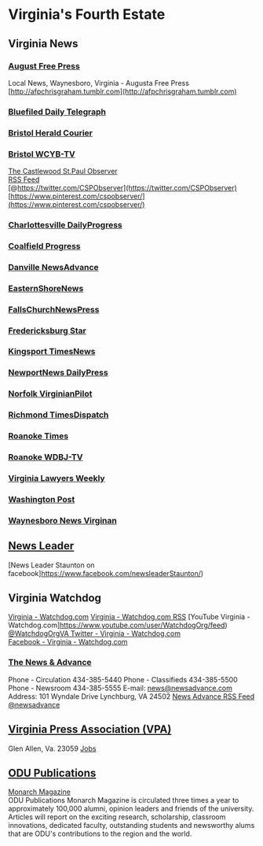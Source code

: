 # Virginia's Fourth Estate  

## Virginia News  

### [August Free Press](http://augustafreepress.com/)  
Local News, Waynesboro, Virginia - Augusta Free Press
[http://afpchrisgraham.tumblr.com](http://afpchrisgraham.tumblr.com)

### [Bluefiled Daily Telegraph](http://bdtonline.com/)  

### [Bristol Herald Courier](http://www.tricities.com/)  

### [Bristol WCYB-TV](http://www.wcyb.com/)  

[](https://www.facebook.com/cspobserver/)
[The Castlewood St.Paul Observer](http://news.cspobserver.com/)  
[RSS Feed](http://news.cspobserver.com/rss)  
[@https://twitter.com/CSPObserver](https://twitter.com/CSPObserver)  
[https://www.pinterest.com/cspobserver/](https://www.pinterest.com/cspobserver/)  


### [Charlottesville DailyProgress](http://www.dailyprogress.com/)  

### [Coalfield Progress](http://www.thecoalfieldprogress.com/)  

### [Danville NewsAdvance](http://www.newsadvance.com/go_dan_river/)  

### [EasternShoreNews](http://www.delmarvanow.com/section/ESN/Eastern-Shore-News)  

### [FallsChurchNewsPress](http://fcnp.com/)  

### [Fredericksburg Star](http://fredericksburg.com/)  

### [Kingsport TimesNews](http://www.timesnews.net/)  

### [NewportNews DailyPress](http://www.dailypress.com/)  

### [Norfolk VirginianPilot](http://pilotonline.com/)  

### [Richmond TimesDispatch](http://www.timesdispatch.com/)  

### [Roanoke Times](http://www.roanoke.com/)  

### [Roanoke WDBJ-TV](http://www.wdbj7.com/)  

### [Virginia Lawyers Weekly](http://valawyersweekly.com/)  

### [Washington Post](http://www.washingtonpost.com/)  

### [Waynesboro News Virginan](http://www.dailyprogress.com/newsvirginian/)  

## [News Leader](http://www.newsleader.com/)  
[News Leader Staunton on facebook]https://www.facebook.com/newsleaderStaunton/)  

## Virginia Watchdog
[Virginia - Watchdog.com](http://watchdog.org/category/virginia/)
[Virginia - Watchdog.com RSS](http://watchdog.org/category/virginia/feed/)
[YouTube Virginia - Watchdog.com]https://www.youtube.com/user/WatchdogOrg/feed)  
[@WatchdogOrgVA Twitter - Virginia - Watchdog.com](https://twitter.com/WatchdogOrgVA)  
[Facebook - Virginia - Watchdog.com](https://www.facebook.com/WatchdogVirginiaBureau)  


### [The News & Advance](http://www.newsadvance.com/)  
Phone - Circulation
434-385-5440
Phone - Classifieds
434-385-5500
Phone - Newsroom
434-385-5555
E-mail: [news@newsadvance.com](news@newsadvance.com)
Address: 101 Wyndale Drive
Lynchburg, VA 24502
[News Advance RSS Feed](http://www.newsadvance.com/rss/)  
[@newsadvance](https://twitter.com/newsadvance)  


## [Virginia Press Association (VPA)](http://www.vpa.net/)  
Glen Allen, Va. 23059
[Jobs](http://www.vpa.net/jobs)  


## [ODU Publications](https://www.odu.edu/about/odu-publications/)  
[Monarch Magazine](https://www.odu.edu/about/odu-publications/monarch-magazine)  
ODU Publications
Monarch Magazine is circulated three times a year to approximately 100,000 alumni, opinion leaders and friends of the university. Articles will report on the exciting research, scholarship, classroom innovations, dedicated faculty, outstanding students and newsworthy alums that are ODU's contributions to the region and the world.  


